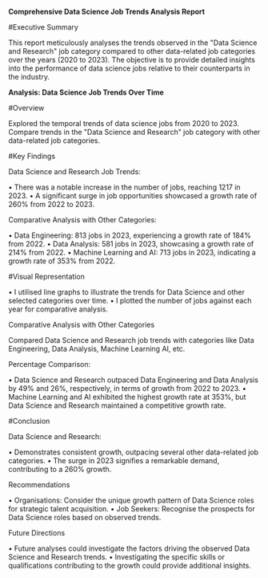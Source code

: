 **Comprehensive Data Science Job Trends Analysis Report**

#Executive Summary

This report meticulously analyses the trends observed in the "Data Science and Research" job category compared to other data-related job categories over the years (2020 to 2023). The objective is to provide detailed insights into the performance of data science jobs relative to their counterparts in the industry.

**Analysis: Data Science Job Trends Over Time**

#Overview

Explored the temporal trends of data science jobs from 2020 to 2023.
Compare trends in the "Data Science and Research" job category with other data-related job categories.

#Key Findings

Data Science and Research Job Trends:

• There was a notable increase in the number of jobs, reaching 1217 in 2023.
• A significant surge in job opportunities showcased a growth rate of 260% from 2022 to 2023.

Comparative Analysis with Other Categories:

• Data Engineering: 813 jobs in 2023, experiencing a growth rate of 184% from 2022.
• Data Analysis: 581 jobs in 2023, showcasing a growth rate of 214% from 2022.
• Machine Learning and AI: 713 jobs in 2023, indicating a growth rate of 353% from 2022.

#Visual Representation

• I utilised line graphs to illustrate the trends for Data Science and other selected categories over time.
• I plotted the number of jobs against each year for comparative analysis.

Comparative Analysis with Other Categories

Compared Data Science and Research job trends with categories like Data Engineering, Data Analysis, Machine Learning AI, etc.

Percentage Comparison:

• Data Science and Research outpaced Data Engineering and Data Analysis by 49% and 26%, respectively, in terms of growth from 2022 to 2023.
• Machine Learning and AI exhibited the highest growth rate at 353%, but Data Science and Research maintained a competitive growth rate.

#Conclusion

Data Science and Research:

• Demonstrates consistent growth, outpacing several other data-related job categories.
• The surge in 2023 signifies a remarkable demand, contributing to a 260% growth.

Recommendations

• Organisations: Consider the unique growth pattern of Data Science roles for strategic talent acquisition.
• Job Seekers: Recognise the prospects for Data Science roles based on observed trends.

Future Directions

• Future analyses could investigate the factors driving the observed Data Science and Research trends.
• Investigating the specific skills or qualifications contributing to the growth could provide additional insights.
